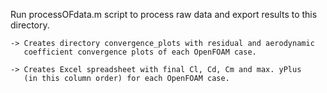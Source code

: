 
Run processOFdata.m script to process raw data and export results to this directory.

	-> Creates directory convergence_plots with residual and aerodynamic 
	   coefficient convergence plots of each OpenFOAM case.
	   
	-> Creates Excel spreadsheet with final Cl, Cd, Cm and max. yPlus 
	   (in this column order) for each OpenFOAM case.
